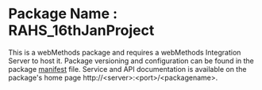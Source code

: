 # Package Name : RAHS_16thJanProject
This is a webMethods package and requires a webMethods Integration Server to host it. Package versioning and configuration can be found in the package [manifest](./RAHS_16thJanProject/manifest.v3) file. Service and API documentation is available on the package's home page http://&lt;server&gt;:&lt;port&gt;/&lt;packagename>.